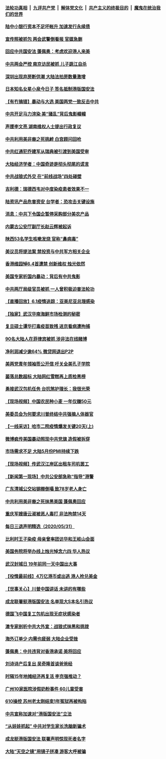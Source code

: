 ####  [法轮功真相](../../../../basic/blob/master/README.md?t=06020731) &nbsp;|&nbsp; [九评共产党](../../../../9ping.md/blob/master/README.md?t=06020731) &nbsp;|&nbsp; [解体党文化](../../../../jtdwh.md/blob/master/README.md?t=06020731)  &nbsp;|&nbsp; [共产主义的终极目的](../../../../gczydzjmd.md/blob/master/README.md?t=06020731) &nbsp;|&nbsp; [魔鬼在统治我们的世界](../../../../mgztzwmdsj.md/blob/master/README.md?t=06020731) 

#### [陆中小银行资本不足坏帐升 加速发行永续债](../pages/nsc413/n12153556.md?t=06020731) 

#### [宣传照被抓包 两会武警倒看报 官媒急删](../pages/nsc413/n12153549.md?t=06020731) 

#### [回应中共国安法 蓬佩奥：考虑欢迎港人来美](../pages/nsc413/n12153386.md?t=06020731) 

#### [中共两会严控 南京访民被抓 儿子跳江自杀](../pages/nsc413/n12153285.md?t=06020731) 

#### [深圳出现弃房断供潮 大陆法拍房数量激增](../pages/nsc413/n12153198.md?t=06020731) 

#### [日本知名女星小泉今日子 签名抵制港版国安法](../pages/nsc413/n12153202.md?t=06020731) 

#### [【有冇搞错】暴动与大选 美国两党一致反击中共](../pages/nsc413/n12153313.md?t=06020731) 

#### [中共开足马力渲染 美“骚乱”背后鬼影幢幢](../pages/nsc413/n12153120.md?t=06020731) 

#### [声援李文亮 湖南维权人士提出行政复议](../pages/nsc413/n12152742.md?t=06020731) 

#### [中共利用美非裔之死挑衅 白宫顾问回呛](../pages/nsc413/n12153261.md?t=06020731) 

#### [中共红通犯乔建军从瑞典被引渡到美国受审](../pages/nsc413/n12153258.md?t=06020731) 

#### [大陆经济学者：中国奇迹是彻头彻尾的谎言](../pages/nsc413/n12152933.md?t=06020731) 

#### [中共战狼式外交 在“前线战场”四处碰壁](../pages/nsc413/n12153069.md?t=06020731) 

#### [吉利德：瑞德西韦对中度染疫患者效果不一](../pages/nsc413/n12153075.md?t=06020731) 

#### [陆资讯产品危害资安 台学者：恐攻击关键设施](../pages/nsc413/n12152905.md?t=06020731) 

#### [消息：中共下令国企暂停采购部分美农产品](../pages/nsc413/n12153055.md?t=06020731) 

#### [内蒙古公安厅副厅长赵云辉被起诉](../pages/nsc413/n12152557.md?t=06020731) 

#### [陕西53名学生咳嗽发烧 官称“鼻病毒”](../pages/nsc413/n12152979.md?t=06020731) 

#### [美议员将提法案 禁投资与中共军方相关企业](../pages/nsc413/n12152737.md?t=06020731) 

#### [香港维园悼6.4首遭禁 创新维权 烛光依然](../pages/nsc413/n12152096.md?t=06020731) 

#### [美国专家析国内暴动：背后有中共鬼影](../pages/nsc413/n12152622.md?t=06020731) 

#### [中共两厅局级官员被抓 一人曾积极迫害法轮功](../pages/nsc413/n12152296.md?t=06020731) 

#### [【直播回放】6.1疫情追踪：亚美尼亚总理感染](../pages/nsc413/n12152501.md?t=06020731) 


#### [【独家】武汉华南海鲜市场检测的秘密](../pages/nsc413/n12150755.md?t=06020731) 

#### [复旦硕士谭华打毒疫苗致残 进京看病遭拘捕](../pages/nsc413/n12152713.md?t=06020731) 

#### [90名大陆人在菲律宾被抓 涉非法在线赌博](../pages/nsc413/n12152506.md?t=06020731) 

#### [净利润减少逾64% 微贷网退出P2P](../pages/nsc413/n12151849.md?t=06020731) 

#### [美两党青年领袖签公开信 吁关全美孔子学院](../pages/nsc413/n12152281.md?t=06020731) 

#### [菌落总数超标 大陆网红雪糕再上质检黑榜](../pages/nsc413/n12151983.md?t=06020731) 

#### [勇接武汉包机任务 台抗煞护理长：我很光荣](../pages/nsc413/n12152237.md?t=06020731) 

#### [【现场视频】中国农民种小麦 一年仅赚50元](../pages/nsc413/n12151873.md?t=06020731) 

#### [美委员会为何要求川普终结中共强摘人体器官](../pages/nsc413/n12150703.md?t=06020731) 

#### [【一线采访】哈市二院疫情爆发关键20天(上)](../pages/nsc413/n12149506.md?t=06020731) 

#### [微博疯传美国暴动照现中共党旗 造假被拆穿](../pages/nsc413/n12151785.md?t=06020731) 

#### [市场需求不足 大陆5月份PMI持续下跌](../pages/nsc413/n12151105.md?t=06020731) 

#### [【现场视频】传武汉江岸区出租车司机罢工](../pages/nsc413/n12151734.md?t=06020731) 

#### [【新闻第一现场】中共公安部急称“指导”港警](../pages/nsc413/n12151208.md?t=06020731) 

#### [广东清城公交站钢棚倒塌 致78岁老人身亡](../pages/nsc413/n12151249.md?t=06020731) 

#### [中共利用美非裔之死抹黑美国 蓬佩奥回应](../pages/nsc413/n12151330.md?t=06020731) 

#### [重庆军嫂唐云淑被恶人毒打 非法拘禁14天](../pages/nsc413/n12150411.md?t=06020731) 

#### [每日三退声明精选（2020/05/31）](../pages/nsc413/n12151353.md?t=06020731) 

#### [比利时王子染疫 母亲曾率团访华和王岐山会面](../pages/nsc413/n12150938.md?t=06020731) 

#### [美国务院将举办线上烛光悼念六四 华人热议](../pages/nsc413/n12150834.md?t=06020731) 

#### [武汉封城日 19年前同一天中国出大事](../pages/nsc413/n12150901.md?t=06020731) 

#### [【役情最前线】4万亿港币或出逃 港人抢兑美金](../pages/nsc413/n12150721.md?t=06020731) 

#### [【世事关心】川普中国讲话 未讲的有哪些](../pages/nsc413/n12150998.md?t=06020731) 

#### [成龙联署挺港版国安法 名单现大S本名引热议](../pages/nsc413/n12150886.md?t=06020731) 

#### [德国飞中国复工包机出现无症状感染者](../pages/nsc413/n12150374.md?t=06020731) 

#### [澳专家剖析中共大外宣：战狼式抹黑和挑拨](../pages/nsc413/n12132036.md?t=06020731) 

#### [海外订单少 内需也疲弱 大陆企业受挫](../pages/nsc413/n12150882.md?t=06020731) 

#### [蓬佩奥：中共违背对香港承诺 美将回应](../pages/nsc413/n12150794.md?t=06020731) 

#### [刘诗诗产后复出 吴奇隆首谈爸爸经](../pages/nsc413/n12150765.md?t=06020731) 

#### [时隔15年地摊经济再复活 李克强推动？](../pages/nsc413/n12150806.md?t=06020731) 

#### [广州10家医院涉假奶粉事件 60儿童受害](../pages/nsc413/n12150767.md?t=06020731) 

#### [610操控 苏州老太刚结束1年冤狱再被构陷](../pages/nsc413/n12150323.md?t=06020731) 

#### [中共宣称加速对“港版国安法”立法](../pages/nsc413/n12150681.md?t=06020731) 

#### [“从娃娃抓起” 中共对学生家长洗脑新骗术](../pages/nsc413/n12150496.md?t=06020731) 

#### [成龙挺港版国安法 联署声明惊现死者名字](../pages/nsc413/n12150559.md?t=06020731) 

#### [大陆“天空之镜”用镜子拼凑 游客大呼被骗](../pages/nsc413/n12150568.md?t=06020731) 

